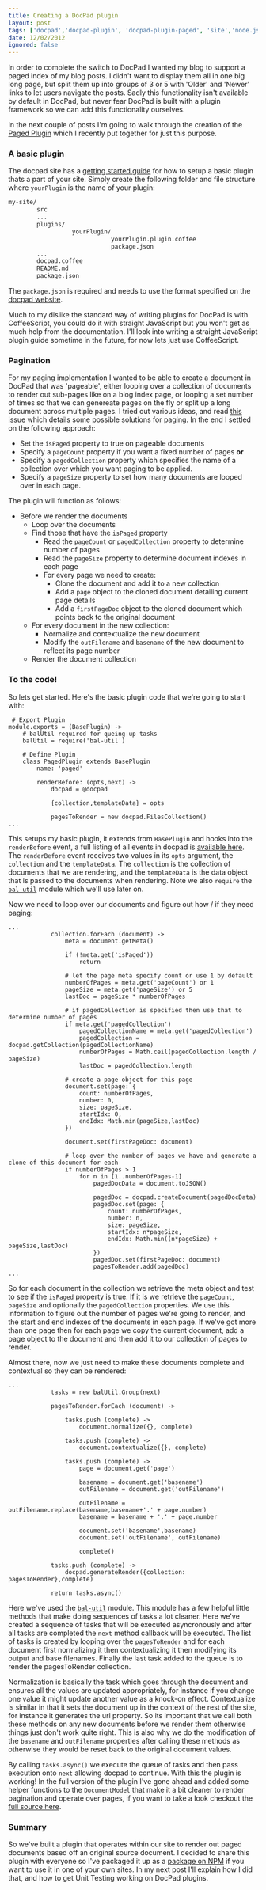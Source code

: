 ```yaml
---
title: Creating a DocPad plugin
layout: post
tags: ['docpad','docpad-plugin', 'docpad-plugin-paged', 'site','node.js']
date: 12/02/2012
ignored: false
---
```

In order to complete the switch to DocPad I wanted my blog to support a paged index of my blog posts. I didn't want to display them all in one big long page, but split them up into groups of 3 or 5 with 'Older' and 'Newer' links to let users navigate the posts. Sadly this functionality isn't available by default in DocPad, but never fear DocPad is built with a plugin framework so we can add this functionality ourselves.

In the next couple of posts I'm going to walk through the creation of the [Paged Plugin](http://github.com/benjamind/docpad-plugin-paged) which I recently put together for just this purpose.

### A basic plugin

The docpad site has a [getting started guide](http://bevry.me/docpad/plugin-write) for how to setup a basic plugin thats a part of your site. Simply create the following folder and file structure where `yourPlugin` is the name of your plugin:

```bash
my-site/
	    src
	    ...
	    plugins/
	    		  yourPlugin/
	    		  			 yourPlugin.plugin.coffee
	    		  			 package.json
	    ...
	    docpad.coffee
	    README.md
	    package.json
```

The `package.json` is required and needs to use the format specified on the [docpad website](http://bevry.me/docpad/plugin-write).

Much to my dislike the standard way of writing plugins for DocPad is with CoffeeScript, you could do it with straight JavaScript but you won't get as much help from the documentation. I'll look into writing a straight JavaScript plugin guide sometime in the future, for now lets just use CoffeeScript.

### Pagination

For my paging implementation I wanted to be able to create a document in DocPad that was 'pageable', either looping over a collection of documents to render out sub-pages like on a blog index page, or looping a set number of times so that we can genereate pages on the fly or split up a long document across multiple pages. I tried out various ideas, and read [this issue](https://github.com/bevry/docpad/issues/116) which details some possible solutions for paging. In the end I settled on the following approach:

 * Set the `isPaged` property to true on pageable documents
 * Specify a `pageCount` property if you want a fixed number of pages **or**
 * Specify a `pagedCollection` property which specifies the name of a collection over which you want paging to be applied.
 * Specify a `pageSize` property to set how many documents are looped over in each page.

The plugin will function as follows:

 * Before we render the documents
 	* Loop over the documents
 	* Find those that have the `isPaged` property
 		* Read the `pageCount` or `pagedCollection` property to determine number of pages
 		* Read the `pageSize` property to determine document indexes in each page
 		* For every page we need to create:
 			* Clone the document and add it to a new collection
 			* Add a `page` object to the cloned document detailing current page details
 			* Add a `firstPageDoc` object to the cloned document which points back to the original document
 	* For every document in the new collection:
 		* Normalize and contextualize the new document
 		* Modify the `outFilename` and `basename` of the new document to reflect its page number
 	* Render the document collection

### To the code!
So lets get started. Here's the basic plugin code that we're going to start with:

```
 # Export Plugin
module.exports = (BasePlugin) ->
	# balUtil required for queing up tasks
	balUtil = require('bal-util')

    # Define Plugin
    class PagedPlugin extends BasePlugin
    	name: 'paged'

    	renderBefore: (opts,next) ->
    		docpad = @docpad

    		{collection,templateData} = opts

			pagesToRender = new docpad.FilesCollection()
...
```

This setups my basic plugin, it extends from `BasePlugin` and hooks into the `renderBefore` event, a full listing of all events in docpad is [available here](http://bevry.me/docpad/events). The `renderBefore` event receives two values in its `opts` argument, the `collection` and the `templateData`. The `collection` is the collection of documents that we are rendering, and the `templateData` is the data object that is passed to the documents when rendering. Note we also `require` the [`bal-util`](https://github.com/balupton/bal-util) module which we'll use later on.

Now we need to loop over our documents and figure out how / if they need paging:

```
...
			collection.forEach (document) ->
				meta = document.getMeta()

				if (!meta.get('isPaged'))
					return

				# let the page meta specify count or use 1 by default
				numberOfPages = meta.get('pageCount') or 1
				pageSize = meta.get('pageSize') or 5
				lastDoc = pageSize * numberOfPages

				# if pagedCollection is specified then use that to determine number of pages
				if meta.get('pagedCollection')
					pagedCollectionName = meta.get('pagedCollection')
					pagedCollection = docpad.getCollection(pagedCollectionName)
					numberOfPages = Math.ceil(pagedCollection.length / pageSize)
					lastDoc = pagedCollection.length

				# create a page object for this page
				document.set(page: {
					count: numberOfPages,
					number: 0,
					size: pageSize,
					startIdx: 0,
					endIdx: Math.min(pageSize,lastDoc)
				})

				document.set(firstPageDoc: document)

				# loop over the number of pages we have and generate a clone of this document for each
				if numberOfPages > 1
					for n in [1..numberOfPages-1]
						pagedDocData = document.toJSON()

						pagedDoc = docpad.createDocument(pagedDocData)
						pagedDoc.set(page: {
							count: numberOfPages,
							number: n,
							size: pageSize,
							startIdx: n*pageSize,
							endIdx: Math.min((n*pageSize) + pageSize,lastDoc)
						})
						pagedDoc.set(firstPageDoc: document)
						pagesToRender.add(pagedDoc)
...
```
So for each document in the collection we retrieve the meta object and test to see if the `isPaged` property is true. If it is we retrieve the `pageCount`, `pageSize` and optionally the `pagedCollection` properties. We use this information to figure out the number of pages we're going to render, and the start and end indexes of the documents in each page. If we've got more than one page then for each page we copy the current document, add a page object to the document and then add it to our collection of pages to render.

Almost there, now we just need to make these documents complete and contextual so they can be rendered:

```
...
			tasks = new balUtil.Group(next)

			pagesToRender.forEach (document) ->

				tasks.push (complete) ->
					document.normalize({}, complete)

				tasks.push (complete) ->
					document.contextualize({}, complete)

				tasks.push (complete) ->
					page = document.get('page')

					basename = document.get('basename')
					outFilename = document.get('outFilename')

					outFilename = outFilename.replace(basename,basename+'.' + page.number)
					basename = basename + '.' + page.number

					document.set('basename',basename)
					document.set('outFilename', outFilename)

					complete()

			tasks.push (complete) ->
				docpad.generateRender({collection: pagesToRender},complete)

			return tasks.async()
```
Here we've used the [`bal-util`](https://github.com/balupton/bal-util) module. This module has a few helpful little methods that make doing sequences of tasks a lot cleaner. Here we've created a sequence of tasks that will be executed asyncronously and after all tasks are completed the `next` method callback will be executed. The list of tasks is created by looping over the `pagesToRender` and for each document first normalizing it then contextualizing it then modifying its output and base filenames. Finally the last task added to the queue is to render the pagesToRender collection.

Normalization is basically the task which goes through the document and ensures all the values are updated appropriately, for instance if you change one value it might update another value as a knock-on effect. Contextualize is similar in that it sets the document up in the context of the rest of the site, for instance it generates the url property. So its important that we call both these methods on any new documents before we render them otherwise things just don't work quite right. This is also why we do the modification of the `basename` and `outFilename` properties after calling these methods as otherwise they would be reset back to the original document values.

By calling `tasks.async()` we execute the queue of tasks and then pass execution onto `next` allowing docpad to continue. With this the plugin is working! In the full version of the plugin I've gone ahead and added some helper functions to the `DocumentModel` that make it a bit cleaner to render pagination and operate over pages, if you want to take a look checkout the [full source here](https://github.com/benjamind/docpad-plugin-paged).

### Summary
So we've built a plugin that operates within our site to render out paged documents based off an original source document. I decided to share this plugin with everyone so I've packaged it up as a [package on NPM](https://npmjs.org/package/docpad-plugin-paged) if you want to use it in one of your own sites. In my next post I'll explain how I did that, and how to get Unit Testing working on DocPad plugins.